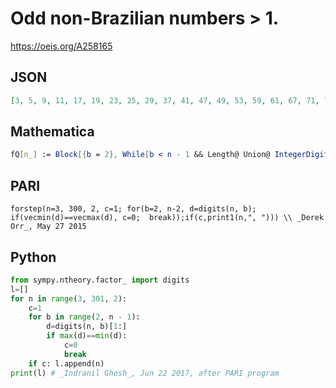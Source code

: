 # Odd non\-Brazilian numbers \> 1\.
https://oeis.org/A258165
## JSON
```JSON
[3, 5, 9, 11, 17, 19, 23, 25, 29, 37, 41, 47, 49, 53, 59, 61, 67, 71, 79, 83, 89, 97, 101, 103, 107, 109, 113, 131, 137, 139, 149, 151, 163, 167, 169, 173, 179, 181, 191, 193, 197, 199, 223, 227, 229, 233, 239, 251, 257, 263, 269, 271, 277, 281, 283, 289, 293, 311, 313, 317, 331, 337]
```
## Mathematica
```Mathematica
fQ[n_] := Block[{b = 2}, While[b < n - 1 && Length@ Union@ IntegerDigits[n, b] > 1, b++]; b+1 == n]; Select[1 + 2 Range@ 170, fQ]
```
## PARI
```PARI
forstep(n=3, 300, 2, c=1; for(b=2, n-2, d=digits(n, b); if(vecmin(d)==vecmax(d), c=0;  break));if(c,print1(n,", "))) \\ _Derek Orr_, May 27 2015
```
## Python
```Python
from sympy.ntheory.factor_ import digits
l=[]
for n in range(3, 301, 2):
    c=1
    for b in range(2, n - 1):
        d=digits(n, b)[1:]
        if max(d)==min(d):
            c=0
            break
    if c: l.append(n)
print(l) # _Indranil Ghosh_, Jun 22 2017, after PARI program
```
